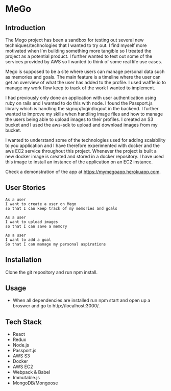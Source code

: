 # MeGo

## Introduction

The Mego project has been a sandbox for testing out several new techniques/technologies that I wanted to try out. I find myself more motivated when I'm building something more tangible so I treated the project as a potential product. I further wanted to test out some of the services provided by AWS so I wanted to think of some real life use cases.

Mego is supposed to be a site where users can manage personal data such as memories and goals. The main feature is a timeline where the user can get an overview of what the user has added to the profile. I used waffle.io to manage my work flow keep to track of the work I wanted to implement.

I had previously only done an application with user authentication using ruby on rails and I wanted to do this with node. I found the Passport.js library which is handling the signup/login/logout in the backend. I further wanted to improve my skills when handling image files and how to manage the users being able to upload images to their profiles. I created an S3 bucket and I used the aws-sdk to upload and download images from my bucket.

I wanted to understand some of the technologies used for adding scalability to you application and I have therefore experimented with docker and the aws EC2 service throughout this project. Whenever the project is built a new docker image is created and stored in a docker repository. I have used this image to install an instance of the application on an EC2 instance.

Check a demonstration of the app at https://mymegoapp.herokuapp.com.

## User Stories

```
As a user
I want to create a user on Mego
so that I can keep track of my memories and goals

As a user
I want to upload images
so that I can save a memory

As a user
I want to add a goal
So that I can manage my personal aspirations

```

## Installation

Clone the git repository and run npm install.

## Usage

* When all dependencies are installed run npm start and open up a broswer and go to http://localhost:3000/.

## Tech Stack

* React
* Redux
* Node.js
* Passport.js
* AWS S3
* Docker
* AWS EC2
* Webpack & Babel
* Immutable.js
* MongoDB/Mongoose
